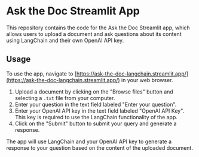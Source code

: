 # Ask the Doc Streamlit App

This repository contains the code for the Ask the Doc Streamlit app, which allows users to upload a document and ask questions about its content using LangChain and their own OpenAI API key.

## Usage

To use the app, navigate to [https://ask-the-doc-langchain.streamlit.app/](https://ask-the-doc-langchain.streamlit.app/) in your web browser.

1. Upload a document by clicking on the "Browse files" button and selecting a `.txt` file from your computer.
2. Enter your question in the text field labeled "Enter your question".
3. Enter your OpenAI API key in the text field labeled "OpenAI API Key". This key is required to use the LangChain functionality of the app.
4. Click on the "Submit" button to submit your query and generate a response.

The app will use LangChain and your OpenAI API key to generate a response to your question based on the content of the uploaded document.
